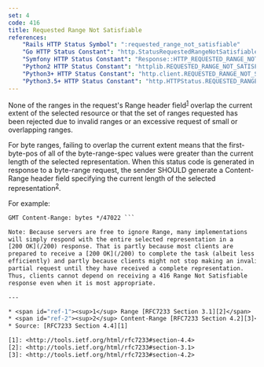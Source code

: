 ```yaml
---
set: 4
code: 416
title: Requested Range Not Satisfiable
references:
    "Rails HTTP Status Symbol": ":requested_range_not_satisfiable"
    "Go HTTP Status Constant": "http.StatusRequestedRangeNotSatisfiable"
    "Symfony HTTP Status Constant": "Response::HTTP_REQUESTED_RANGE_NOT_SATISFIABLE"
    "Python2 HTTP Status Constant": "httplib.REQUESTED_RANGE_NOT_SATISFIABLE"
    "Python3+ HTTP Status Constant": "http.client.REQUESTED_RANGE_NOT_SATISFIABLE"
    "Python3.5+ HTTP Status Constant": "http.HTTPStatus.REQUESTED_RANGE_NOT_SATISFIABLE"
---
```


None of the ranges in the request's Range header
field<sup>[1](#ref-1)</sup> overlap the current extent of the selected
resource or that the set of ranges requested has been rejected due to
invalid ranges or an excessive request of small or overlapping ranges.

For byte ranges, failing to overlap the current extent means that the
first-byte-pos of all of the byte-range-spec values were greater than
the current length of the selected representation. When this status code
is generated in response to a byte-range request, the sender SHOULD
generate a Content-Range header field specifying the current length of
the selected representation<sup>[2](#ref-2)</sup>.

For example:

``` HTTP/1.1 416 Range Not Satisfiable Date: Fri, 20 Jan 2012 15:41:54
GMT Content-Range: bytes */47022 ```

Note: Because servers are free to ignore Range, many implementations
will simply respond with the entire selected representation in a
[200 OK](/200) response. That is partly because most clients are
prepared to receive a [200 OK](/200) to complete the task (albeit less
efficiently) and partly because clients might not stop making an invalid
partial request until they have received a complete representation.
Thus, clients cannot depend on receiving a 416 Range Not Satisfiable
response even when it is most appropriate.

---

* <span id="ref-1"><sup>1</sup> Range [RFC7233 Section 3.1][2]</span>
* <span id="ref-2"><sup>2</sup> Content-Range [RFC7233 Section 4.2][3]</span>
* Source: [RFC7233 Section 4.4][1]

[1]: <http://tools.ietf.org/html/rfc7233#section-4.4>
[2]: <http://tools.ietf.org/html/rfc7233#section-3.1>
[3]: <http://tools.ietf.org/html/rfc7233#section-4.2>
